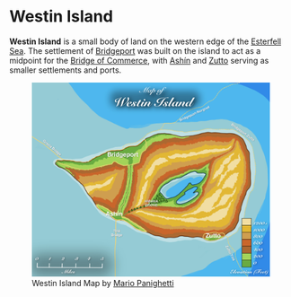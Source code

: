 # Westin Island

**Westin Island** is a small body of land on the western edge of the [Esterfell Sea](../). The settlement of [Bridgeport](../../../../../ch-2-people-of-mote/societies/esterfell-accord/bridgeport/) was built on the island to act as a midpoint for the [Bridge of Commerce](../../../../../ch-2-people-of-mote/societies/esterfell-accord/road-of-commerce.md), with [Ashín](../../../../../ch-2-people-of-mote/societies/esterfell-accord/ashin/) and [Zutto](../../../../../ch-2-people-of-mote/societies/esterfell-accord/zutto/) serving as smaller settlements and ports.

<figure>
  <img src="map-westin-island-mario-panighetti.jpg" alt="Drawing of a map of Westin Island with its natural formations, settlements, bridges, ship routes. Natural labels from west to east: Hibana Grove, roughly in the center of Westin and southwest of twin lakes. Artifical labels from west to east: Bridgeport to the northwest, with a road headed south toward Ashín, a bridge going northwest toward Gracia, a ship route headed northeast toward Norgrad, and another route circling the island clockwise toward Zutto; Ashín on the southwest coast, connected by road headed north to Bridgeport and by a bridge headed south to Tillë; and Zutto to the southeast, connected by ship routes to Bridgeport (counter-clockwise around Westin Island) and Tillë (southeast)." />
  <figcaption>Westin Island Map by <a href="https://mario.panighetti.net">Mario Panighetti</a></figcaption>
</figure>
